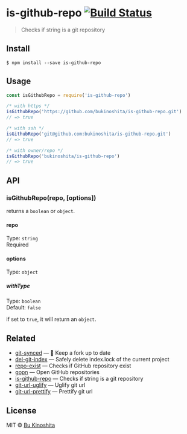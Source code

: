 # is-github-repo [![Build Status](https://travis-ci.org/bukinoshita/is-github-repo.svg?branch=master)](https://travis-ci.org/bukinoshita/is-github-repo)

> Checks if string is a git repository


## Install

```
$ npm install --save is-github-repo
```


## Usage

```js
const isGithubRepo = require('is-github-repo')

/* with https */
isGithubRepo('https://github.com/bukinoshita/is-github-repo.git')
// => true

/* with ssh */
isGithubRepo('git@github.com:bukinoshita/is-github-repo.git')
// => true

/* with owner/repo */
isGithubRepo('bukinoshita/is-github-repo')
// => true
```


## API

### isGithubRepo(repo, [options])

returns a `boolean` or `object`.

#### repo

Type: `string`<br/>
Required

#### options

Type: `object`

##### withType

Type: `boolean`<br/>
Default: `false`

if set to `true`, it will return an `object`.


## Related

- [git-synced](https://github.com/bukinoshita/git-synced) — 🎐 Keep a fork up to date
- [del-git-index](https://github.com/bukinoshita/del-git-index) — Safely delete index.lock of the current project
- [repo-exist](https://github.com/bukinoshita/repo-exist) — Checks if GitHub repository exist
- [gopn](https://github.com/bukinoshita/gopn) — Open GitHub repositories
- [is-github-repo](https://github.com/bukinoshita/is-github-repo) — Checks if string is a git repository
- [git-url-uglify](https://github.com/bukinoshita/git-url-uglify) — Uglify git url
- [git-url-prettify](https://github.com/bukinoshita/git-url-prettify) — Prettify git url


## License

MIT © [Bu Kinoshita](https://bukinoshita.io)
